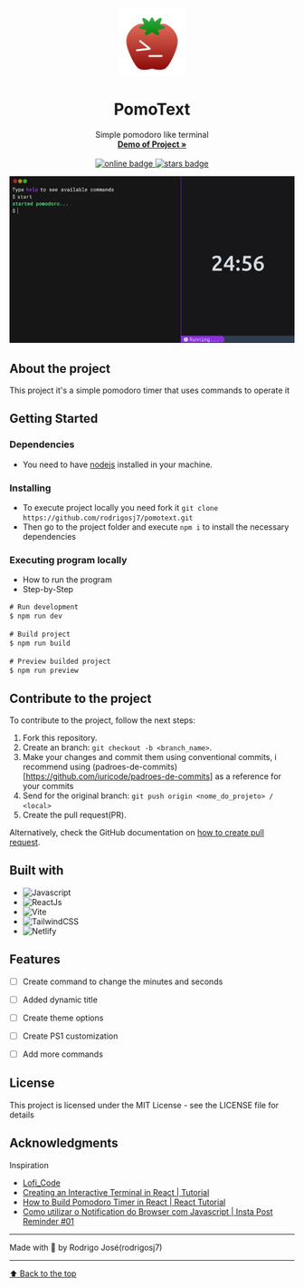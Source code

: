 <a href="top"></a>

<br />
<div align="center">
  <a href="https://github.com/rodrigosj7/pomotext">
    <img src="./public/logo.png" alt="Logo" width="120" height="120">
  </a>

<h1 align="center">PomoText</h1>

  <p align="center">
    Simple pomodoro like terminal
    <br />
    <a href="https://pomotext.netlify.app/">
      <strong>Demo of Project »</strong>
    </a>
    <br /> <br />
    <a href="">
      <img src="https://img.shields.io/website?down_color=red&down_message=offline&up_color=green&up_message=online&url=https://pomotext.netlify.app/" alt="online badge" />
    </a>
    <a href="">
      <img src="https://img.shields.io/github/stars/rodrigosj7/pomotext?logo=github" alt="stars badge"/>
    </a>
  </p>
</div>

<div align="center">
  <img
    src="overview.png"
    alt="overview"
    width="650"
  />
</div>

## About the project
This project it's a simple pomodoro timer that uses commands to operate it

## Getting Started

### Dependencies

* You need to have [nodejs](https://nodejs.org/en/download/) installed in your machine.

### Installing

* To execute project locally you need fork it `git clone https://github.com/rodrigosj7/pomotext.git`
* Then go to the project folder and execute `npm i` to install the necessary dependencies

### Executing program locally

* How to run the program
* Step-by-Step
```
# Run development
$ npm run dev

# Build project
$ npm run build

# Preview builded project
$ npm run preview
```

## Contribute to the project
To contribute to the project, follow the next steps:

1. Fork this repository.
2. Create an branch: `git checkout -b <branch_name>`.
3. Make your changes and commit them using conventional commits, i recommend using (padroes-de-commits)[https://github.com/iuricode/padroes-de-commits] as a reference for your commits
4. Send for the original branch: `git push origin <nome_do_projeto> / <local>`
5. Create the pull request(PR).

Alternatively, check the GitHub documentation on [how to create pull request](https://help.github.com/en/github/collaborating-with-issues-and-pull-requests/creating-a-pull-request).


## Built with
* ![Javascript](https://img.shields.io/badge/JavaScript-323330?style=for-the-badge&logo=javascript&logoColor=F7DF1E)
* ![ReactJs](https://img.shields.io/badge/React-20232A?style=for-the-badge&logo=react&logoColor=61DAFB)
* ![Vite](https://img.shields.io/badge/vite-%23646CFF.svg?style=for-the-badge&logo=vite&logoColor=white)
* ![TailwindCSS](https://img.shields.io/badge/Tailwind_CSS-38B2AC?style=for-the-badge&logo=tailwind-css&logoColor=white)
* ![Netlify](https://img.shields.io/badge/Netlify-00C7B7?style=for-the-badge&logo=netlify&logoColor=white)

## Features

- [ ] Create command to change the minutes and seconds
- [ ] Added dynamic title
- [ ] Create theme options
- [ ] Create PS1 customization
- [ ] Add more commands


## License

This project is licensed under the MIT License - see the LICENSE file for details

## Acknowledgments

Inspiration
* [Lofi_Code](https://github.com/YeyoM/lofi_code)
* [Creating an Interactive Terminal in React | Tutorial](https://www.youtube.com/watch?v=KCcU15nvFbI)
* [How to Build Pomodoro Timer in React | React Tutorial](https://www.youtube.com/watch?v=9z1qBcFwdXg&t=1s)
* [Como utilizar o Notification do Browser com Javascript | Insta Post Reminder #01](https://www.youtube.com/watch?v=Mhd6x2Z-F_w)

---

Made with 💜 by Rodrigo José(rodrigosj7)

---

[⬆ Back to the top](#top)<br>